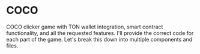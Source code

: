 # COCO
COCO clicker game with TON wallet integration, smart contract functionality, and all the requested features. I'll provide the correct code for each part of the game. Let's break this down into multiple components and files.

